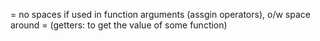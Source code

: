 = no spaces if used in function arguments (assgin operators), o/w space around = (getters: to get the value of some function)
